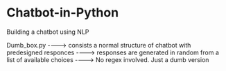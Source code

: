 # Chatbot-in-Python
Building a chatbot using NLP 

Dumb_box.py ----> consists a normal structure of chatbot with predesigned responces
            ----> responses are generated in random from a list of available choices
            ----> No regex involved. Just a dumb version
            
         
